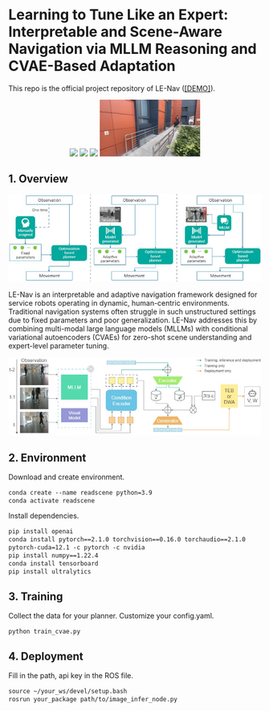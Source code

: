 # Learning to Tune Like an Expert: Interpretable and Scene-Aware Navigation via MLLM Reasoning and CVAE-Based Adaptation

This repo is the official project repository of LE-Nav ([\[DEMO\]](https://drive.google.com/file/d/1_XVsA-nbONcEre_OyEVM9BInMulYK7_r/view?usp=sharing)).

<p align="center">
  <img src="/fig/scene1.gif" width="200"/>
  <img src="/fig/scene2.gif" width="200"/>
  <img src="/fig/scene3.gif" width="200"/>
  <img src="/fig/scene4.gif" width="200"/>
</p>

<div align="left">

## 1. Overview
![image](fig/comparison.jpg)

LE-Nav is an interpretable and adaptive navigation framework designed for service robots operating in dynamic, human-centric environments. Traditional navigation systems often struggle in such unstructured settings due to fixed parameters and poor generalization. LE-Nav addresses this by combining multi-modal large language models (MLLMs) with conditional variational autoencoders (CVAEs) for zero-shot scene understanding and expert-level parameter tuning.

![image](fig/overview.jpg)

## 2. Environment
Download and create environment.
```
conda create --name readscene python=3.9
conda activate readscene
```
Install dependencies.
```
pip install openai 
conda install pytorch==2.1.0 torchvision==0.16.0 torchaudio==2.1.0 pytorch-cuda=12.1 -c pytorch -c nvidia
pip install numpy==1.22.4
conda install tensorboard
pip install ultralytics
```
## 3. Training
Collect the data for your planner. Customize your config.yaml.
```
python train_cvae.py
```
## 4. Deployment
Fill in the path, api key in the ROS file.
```
source ~/your_ws/devel/setup.bash
rosrun your_package path/to/image_infer_node.py
```
